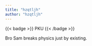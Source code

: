```yaml
---
title: "hzqtljh"
author: "hzqtljh"
---
```


{{< badge >}}
PKU
{{< /badge >}}

Bro Sam breaks physics just by existing.